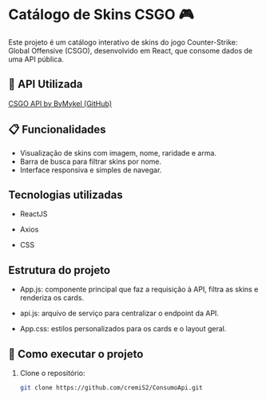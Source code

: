 # Catálogo de Skins CSGO 🎮

Este projeto é um catálogo interativo de skins do jogo Counter-Strike: Global Offensive (CSGO), desenvolvido em React, que consome dados de uma API pública.

## 🔗 API Utilizada

[CSGO API by ByMykel (GitHub)](https://raw.githubusercontent.com/ByMykel/CSGO-API/main/public/api/en/skins.json)

## 📋 Funcionalidades

- Visualização de skins com imagem, nome, raridade e arma.
- Barra de busca para filtrar skins por nome.
- Interface responsiva e simples de navegar.

## Tecnologias utilizadas

- ReactJS

- Axios

- CSS

## Estrutura do projeto

- App.js: componente principal que faz a requisição à API, filtra as skins e renderiza os cards.

- api.js: arquivo de serviço para centralizar o endpoint da API.

- App.css: estilos personalizados para os cards e o layout geral.


## 🚀 Como executar o projeto

1. Clone o repositório:
   ```bash
   git clone https://github.com/cremiS2/ConsumoApi.git
